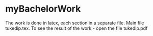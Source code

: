 # myBachelorWork

The work is done in latex, each section in a separate file. Main file tukedip.tex. To see the result of the work - open the file tukedip.pdf

